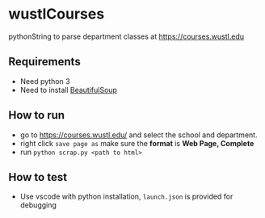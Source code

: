 # wustlCourses

pythonString to parse department classes at https://courses.wustl.edu

## Requirements

- Need python 3
- Need to install [BeautifulSoup](https://www.crummy.com/software/BeautifulSoup/bs4/doc/)

## How to run

- go to https://courses.wustl.edu/ and select the school and department.
- right click `save page as` make sure the **format** is **Web Page, Complete**
- run `python scrap.py <path to html>`

## How to test

- Use vscode with python installation, `launch.json` is provided for debugging